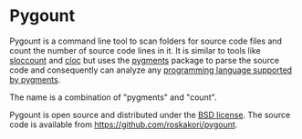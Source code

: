 # Pygount

Pygount is a command line tool to scan folders for source code files and count the number of source code lines in it. It is similar to tools like [sloccount](http://www.dwheeler.com/sloccount/) and [cloc](http://cloc.sourceforge.net/) but uses the [pygments](http://pygments.org/) package to parse the source code and consequently can analyze any [programming language supported by pygments](http://pygments.org/languages/).

The name is a combination of "pygments" and "count".

Pygount is open source and distributed under the [BSD
license](https://opensource.org/licenses/BSD-3-Clause). The source code is available from <https://github.com/roskakori/pygount>.

